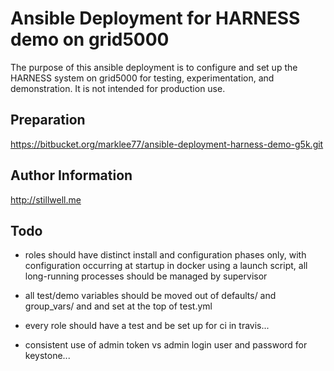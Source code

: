 Ansible Deployment for HARNESS demo on grid5000
===============================================

The purpose of this ansible deployment is to configure and set up the HARNESS
system on grid5000 for testing, experimentation, and demonstration. It is not
intended for production use.

Preparation
-----------


https://bitbucket.org/marklee77/ansible-deployment-harness-demo-g5k.git

Author Information
------------------

http://stillwell.me

Todo
----

- roles should have distinct install and configuration phases only, with 
  configuration occurring at startup in docker using a launch script, all
  long-running processes should be managed by supervisor

- all test/demo variables should be moved out of defaults/ and group_vars/ and
  and set at the top of test.yml

- every role should have a test and be set up for ci in travis...

- consistent use of admin token vs admin login user and password for keystone...
